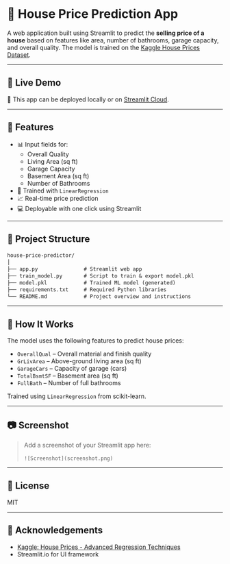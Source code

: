 # 🏡 House Price Prediction App

A web application built using Streamlit to predict the **selling price of a house** based on features like area, number of bathrooms, garage capacity, and overall quality. The model is trained on the [Kaggle House Prices Dataset](https://www.kaggle.com/c/house-prices-advanced-regression-techniques).

---

## 🚀 Live Demo
🧪 This app can be deployed locally or on [Streamlit Cloud](https://share.streamlit.io](https://house-price-predictor-qtpmnmkx27y5fko28lqnfz.streamlit.app/)).

---

## 📌 Features

- 📊 Input fields for:
  - Overall Quality
  - Living Area (sq ft)
  - Garage Capacity
  - Basement Area (sq ft)
  - Number of Bathrooms
- 🤖 Trained with `LinearRegression`
- 📈 Real-time price prediction
- 💻 Deployable with one click using Streamlit

---

## 📁 Project Structure

```
house-price-predictor/
│
├── app.py               # Streamlit web app
├── train_model.py       # Script to train & export model.pkl
├── model.pkl            # Trained ML model (generated)
├── requirements.txt     # Required Python libraries
└── README.md            # Project overview and instructions
```

---

## 🧠 How It Works

The model uses the following features to predict house prices:

- `OverallQual` – Overall material and finish quality
- `GrLivArea` – Above-ground living area (sq ft)
- `GarageCars` – Capacity of garage (cars)
- `TotalBsmtSF` – Basement area (sq ft)
- `FullBath` – Number of full bathrooms

Trained using `LinearRegression` from scikit-learn.

---

## 📷 Screenshot

> Add a screenshot of your Streamlit app here:
> ```
> ![Screenshot](screenshot.png)
> ```

---


## 📜 License

MIT 

---

## 🤝 Acknowledgements

- [Kaggle: House Prices - Advanced Regression Techniques](https://www.kaggle.com/c/house-prices-advanced-regression-techniques)
- Streamlit.io for UI framework

